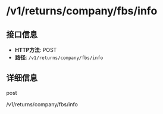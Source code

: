 # /v1/returns/company/fbs/info

## 接口信息

- **HTTP方法**: POST
- **路径**: `/v1/returns/company/fbs/info`

## 详细信息

post

/v1/returns/company/fbs/info
